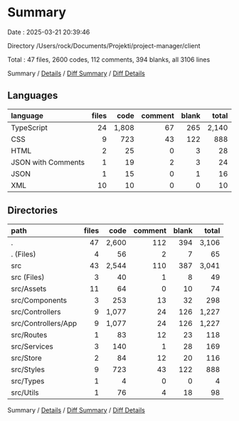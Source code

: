 # Summary

Date : 2025-03-21 20:39:46

Directory /Users/rock/Documents/Projekti/project-manager/client

Total : 47 files,  2600 codes, 112 comments, 394 blanks, all 3106 lines

Summary / [Details](details.md) / [Diff Summary](diff.md) / [Diff Details](diff-details.md)

## Languages
| language | files | code | comment | blank | total |
| :--- | ---: | ---: | ---: | ---: | ---: |
| TypeScript | 24 | 1,808 | 67 | 265 | 2,140 |
| CSS | 9 | 723 | 43 | 122 | 888 |
| HTML | 2 | 25 | 0 | 3 | 28 |
| JSON with Comments | 1 | 19 | 2 | 3 | 24 |
| JSON | 1 | 15 | 0 | 1 | 16 |
| XML | 10 | 10 | 0 | 0 | 10 |

## Directories
| path | files | code | comment | blank | total |
| :--- | ---: | ---: | ---: | ---: | ---: |
| . | 47 | 2,600 | 112 | 394 | 3,106 |
| . (Files) | 4 | 56 | 2 | 7 | 65 |
| src | 43 | 2,544 | 110 | 387 | 3,041 |
| src (Files) | 3 | 40 | 1 | 8 | 49 |
| src/Assets | 11 | 64 | 0 | 10 | 74 |
| src/Components | 3 | 253 | 13 | 32 | 298 |
| src/Controllers | 9 | 1,077 | 24 | 126 | 1,227 |
| src/Controllers/App | 9 | 1,077 | 24 | 126 | 1,227 |
| src/Routes | 1 | 83 | 12 | 23 | 118 |
| src/Services | 3 | 140 | 1 | 28 | 169 |
| src/Store | 2 | 84 | 12 | 20 | 116 |
| src/Styles | 9 | 723 | 43 | 122 | 888 |
| src/Types | 1 | 4 | 0 | 0 | 4 |
| src/Utils | 1 | 76 | 4 | 18 | 98 |

Summary / [Details](details.md) / [Diff Summary](diff.md) / [Diff Details](diff-details.md)